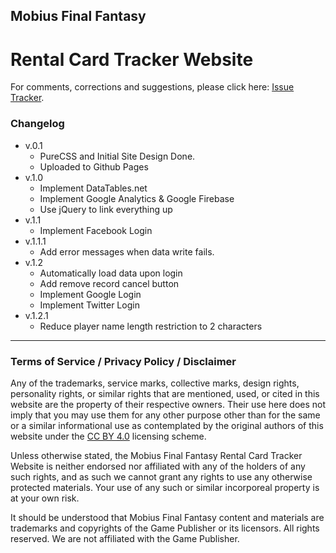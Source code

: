 
## Mobius Final Fantasy
# Rental Card Tracker Website

For comments, corrections and suggestions, 
please click here: [Issue Tracker](https://github.com/GaiusCoffee/MFFRentalTracker/issues). 

### Changelog

* v.0.1
  * PureCSS and Initial Site Design Done.
  * Uploaded to Github Pages
* v.1.0
  * Implement DataTables.net
  * Implement Google Analytics & Google Firebase
  * Use jQuery to link everything up
* v.1.1
  * Implement Facebook Login
* v.1.1.1
  * Add error messages when data write fails.
* v.1.2
  * Automatically load data upon login
  * Add remove record cancel button
  * Implement Google Login
  * Implement Twitter Login
* v.1.2.1
  * Reduce player name length restriction to 2 characters

---

### Terms of Service / Privacy Policy / Disclaimer

Any of the trademarks, service marks, collective marks, 
design rights, personality rights, or similar rights 
that are mentioned, used, or cited in this website are
 the property of their respective owners. Their use 
 here does not imply that you may use them for any 
 other purpose other than for the same or a similar 
 informational use as contemplated by the original 
 authors of this website under the 
 [CC BY 4.0](https://creativecommons.org/licenses/by/4.0/) 
 licensing scheme.

Unless otherwise stated, the Mobius Final Fantasy 
Rental Card Tracker Website is neither endorsed nor 
affiliated with any of the holders of any such rights,
 and as such we cannot grant any rights to use any 
 otherwise protected materials. Your use of any 
 such or similar incorporeal property is at your own 
 risk.

It should be understood that Mobius Final Fantasy 
content and materials are trademarks and copyrights of
 the Game Publisher or its licensors. All rights 
 reserved. We are not affiliated with the Game 
 Publisher.
